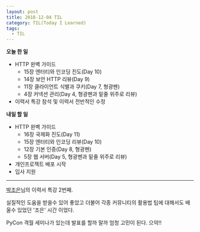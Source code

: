 ```yaml
---
layout: post
title: 2018-12-04 TIL
category: TIL(Today I Learned)
tags:
  - TIL
---
```




**오늘 한 일**

- HTTP 완벽 가이드
  - 15장 엔터티와 인코딩 진도(Day 10)
  - 14장 보안 HTTP 리뷰(Day 9)
  - 11장 클라이언트 식별과 쿠키(Day 7, 형광펜)
  - 4장 커넥션 관리(Day 4, 형광펜과 밑줄 위주로 리뷰)
- 이력서 특강 참석 및 이력서 전반적인 수정



**내일 할 일**

- HTTP 완벽 가이드
  - 16장 국제화 진도(Day 11)
  - 15장 엔터티와 인코딩 리뷰(Day 10)
  - 12장 기본 인증(Day 8, 형광펜)
  - 5장 웹 서버(Day 5, 형광펜과 밑줄 위주로 리뷰)
- 개인프로젝트 배포 시작
- 입사 지원

---

[박조은](https://github.com/corazzon)님의 이력서 특강 2번째.

실질적인 도움을 받을수 있어 좋았고 더불어 각종 커뮤니티의 활용법 팁에 대해서도 배울수 있었던 '조은' 시간 이었다.

PyCon 격월 세미나가 있는데 발표를 할까 말까 엄청 고민이 된다. 으악!!

